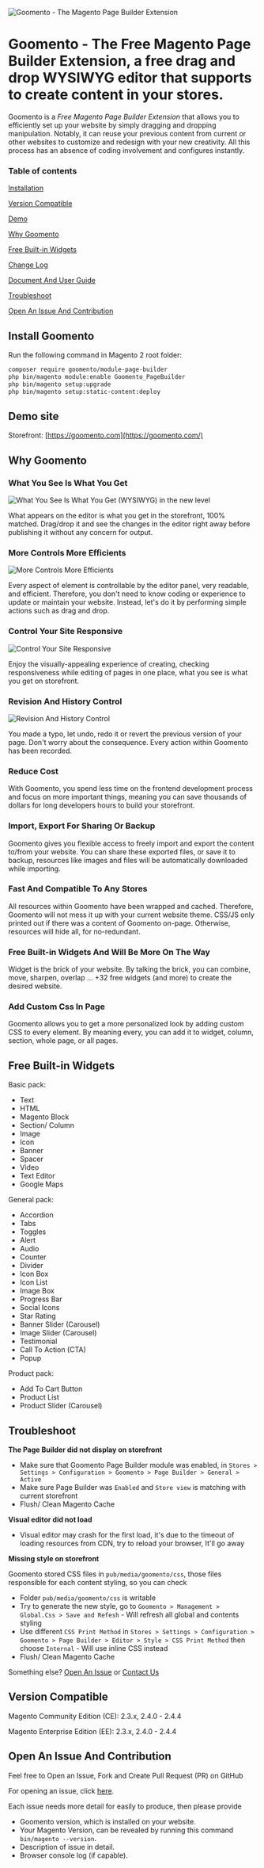 ![Goomento - The Magento Page Builder Extension](https://i.imgur.com/zstn8jK.gif)

# Goomento - **The Free Magento Page Builder Extension**, a free drag and drop WYSIWYG editor that supports to create content in your stores.

Goomento is a _Free Magento Page Builder Extension_ that allows you to efficiently set up your website by simply 
dragging and dropping manipulation. Notably, it can reuse your previous content from current or other websites to 
customize and redesign with your new creativity. All this process has an absence of coding involvement and configures instantly.

### Table of contents

[Installation](#install-goomento)

[Version Compatible](#version-compatible)

[Demo](#demo-site)

[Why Goomento](#why-goomento)

[Free Built-in Widgets](#free-built-in-widgets)

[Change Log](https://github.com/Goomento/PageBuilder/blob/master/CHANGELOG.md)

[Document And User Guide](https://github.com/Goomento/DocBuilder)

[Troubleshoot](#troubleshoot)

[Open An Issue And Contribution](#open-an-issue-and-contribution)

## Install Goomento

Run the following command in Magento 2 root folder:

```bash
composer require goomento/module-page-builder
php bin/magento module:enable Goomento_PageBuilder
php bin/magento setup:upgrade
php bin/magento setup:static-content:deploy
```

## Demo site

Storefront: [https://goomento.com](https://goomento.com/)

## Why Goomento 

### What You See Is What You Get

![What You See Is What You Get (WYSIWYG) in the new level](https://i.imgur.com/OTO4Xgb.png)

What appears on the editor is what you get in the storefront, 100% matched. Drag/drop it and see the changes in the editor right away before publishing it without any concern for output.

### More Controls More Efficients

![More Controls More Efficients](https://i.imgur.com/liYvkgH.png)

Every aspect of element is controllable by the editor panel, very readable, and efficient. 
Therefore, you don't need to know coding or experience to update or maintain your website. Instead, let's do it by performing simple actions such as drag and drop.

### Control Your Site Responsive

![Control Your Site Responsive](https://i.imgur.com/xPAFIPP.png)

Enjoy the visually-appealing experience of creating, checking responsiveness while editing of pages in one place, what you see is what you get on storefront.

### Revision And History Control

![Revision And History Control](https://i.imgur.com/3mcgoOO.png)

You made a typo, let undo, redo it or revert the previous version of your page. Don't worry about the consequence. Every action within Goomento has been recorded.

### Reduce Cost

With Goomento, you spend less time on the frontend development process and focus on more important things, meaning you can save thousands of dollars for long developers hours to build your storefront.

### Import, Export For Sharing Or Backup

Goomento gives you flexible access to freely import and export the content to/from your website. You can share these exported files,
or save it to backup, resources like images and files will be automatically downloaded while importing.

### Fast And Compatible To Any Stores

All resources within Goomento have been wrapped and cached. Therefore, Goomento will not mess it up with your current website theme. 
CSS/JS only printed out if there was a content of Goomento on-page. Otherwise, resources will hide all, for no-redundant.

### Free Built-in Widgets And Will Be More On The Way

Widget is the brick of your website. By talking the brick, you can combine, move, sharpen, overlap ... +32 free widgets (and more) to create the desired website.

### Add Custom Css In Page

Goomento allows you to get a more personalized look by adding custom CSS to every element. 
By meaning every, you can add it to widget, column, section, whole page, or all pages.

## Free Built-in Widgets

Basic pack:

- Text
- HTML
- Magento Block
- Section/ Column
- Image
- Icon
- Banner
- Spacer
- Video
- Text Editor
- Google Maps

General pack:

- Accordion
- Tabs
- Toggles
- Alert
- Audio
- Counter
- Divider
- Icon Box
- Icon List
- Image Box
- Progress Bar
- Social Icons
- Star Rating
- Banner Slider (Carousel)
- Image Slider (Carousel)
- Testimonial
- Call To Action (CTA)
- Popup

Product pack:

- Add To Cart Button
- Product List 
- Product Slider (Carousel)

## Troubleshoot

**The Page Builder did not display on storefront**

- Make sure that Goomento Page Builder module was enabled, in `Stores > Settings > Configuration > Goomento > Page Builder > General > Active`
- Make sure Page Builder was `Enabled` and `Store view` is matching with current storefront
- Flush/ Clean Magento Cache

**Visual editor did not load**

- Visual editor may crash for the first load, it's due to the timeout of loading resources from CDN,
try to reload your browser, It'll go away

**Missing style on storefront**

Goomento stored CSS files in `pub/media/goomento/css`, those files responsible for each content styling, so you can check 

- Folder `pub/media/goomento/css` is writable
- Try to generate the new style, go to `Goomento > Management > Global.Css > Save and Refesh` - Will refresh all global and contents styling
- Use different `CSS Print Method` in `Stores > Settings > Configuration > Goomento > Page Builder > Editor > Style > CSS Print Method` then
choose `Internal` - Will use inline CSS instead
- Flush/ Clean Magento Cache

Something else? [Open An Issue](#open-an-issue-and-contribution) or [Contact Us](https://goomento.com/contact/)

## Version Compatible

Magento Community Edition (CE): 2.3.x, 2.4.0 - 2.4.4

Magento Enterprise Edition (EE): 2.3.x, 2.4.0 - 2.4.4

## Open An Issue And Contribution

Feel free to Open an Issue, Fork and Create Pull Request (PR) on GitHub

For opening an issue, click [here](https://github.com/Goomento/PageBuilder/issues/new).

Each issue needs more detail for easily to produce, then please provide

- Goomento version, which is installed on your website. 
- Your Magento Version, can be revealed by running this command `bin/magento --version`.
- Description of issue in detail.
- Browser console log (if capable).
